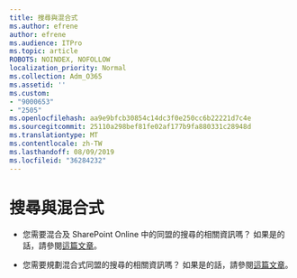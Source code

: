 ```yaml
---
title: 搜尋與混合式
ms.author: efrene
author: efrene
ms.audience: ITPro
ms.topic: article
ROBOTS: NOINDEX, NOFOLLOW
localization_priority: Normal
ms.collection: Adm_O365
ms.assetid: ''
ms.custom:
- "9000653"
- "2505"
ms.openlocfilehash: aa9e9bfcb30854c14dc3f0e250cc6b22221d7c4e
ms.sourcegitcommit: 25110a298bef81fe02af177b9fa880331c28948d
ms.translationtype: MT
ms.contentlocale: zh-TW
ms.lasthandoff: 08/09/2019
ms.locfileid: "36284232"
---
```

# <a name="search-and-hybrid"></a>搜尋與混合式

- 您需要混合及 SharePoint Online 中的同盟的搜尋的相關資訊嗎？ 如果是的話，請參閱[這篇文章](https://docs.microsoft.com/sharepoint/hybrid/hybrid-search-in-sharepoint)。

- 您需要規劃混合式同盟的搜尋的相關資訊嗎？  如果是的話，請參閱[這篇文章](https://docs.microsoft.com/sharepoint/hybrid/plan-hybrid-federated-search)。



